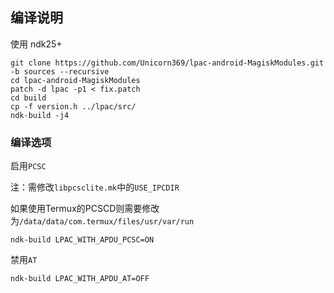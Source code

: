 ## 编译说明

使用 ndk25+
```
git clone https://github.com/Unicorn369/lpac-android-MagiskModules.git -b sources --recursive
cd lpac-android-MagiskModules
patch -d lpac -p1 < fix.patch
cd build
cp -f version.h ../lpac/src/
ndk-build -j4
```

### 编译选项
启用`PCSC`

注：需修改`libpcsclite.mk`中的`USE_IPCDIR`

如果使用Termux的PCSCD则需要修改为`/data/data/com.termux/files/usr/var/run`
```
ndk-build LPAC_WITH_APDU_PCSC=ON
```

禁用`AT`
```
ndk-build LPAC_WITH_APDU_AT=OFF
```
